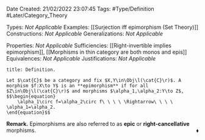 <div class="topSpace"></div>

Date Created: 21/02/2022 23:07:45
Tags: #Type/Definition #Later/Category_Theory

Types: <i>Not Applicable</i>
Examples: [[Surjection iff epimorphism (Set Theory)]]
Constructions: <i>Not Applicable</i>
Generalizations: <i>Not Applicable</i>

Properties: <i>Not Applicable</i>
Sufficiencies: [[Right-invertible implies epimorphism]], [[Morphisms in thin category are both monos and epis]]
Equivalences: <i>Not Applicable</i>
Justifications: <i>Not Applicable</i>

``` ad-Definition
title: Definition.

Let $\cat{C}$ be a category and fix $X,Y\in\Obj\l(\cat{C}\r)$. A morphism $f:X\to Y$ is an **epimorphism** if for all $Z\in\Obj\l(\cat{C}\r)$ and morphisms $\alpha_1,\alpha_2:Y\to Z$,
$$\begin{equation}
    \alpha_1\circ f=\alpha_2\circ f\ \ \ \ \Rightarrow\ \ \ \ \alpha_1=\alpha_2.
\end{equation}$$

```

<b>Remark.</b> Epimorphisms are also referred to as **epic** or **right-cancellative** morphisms.<span style="float:right;">$\blacklozenge$</span>
